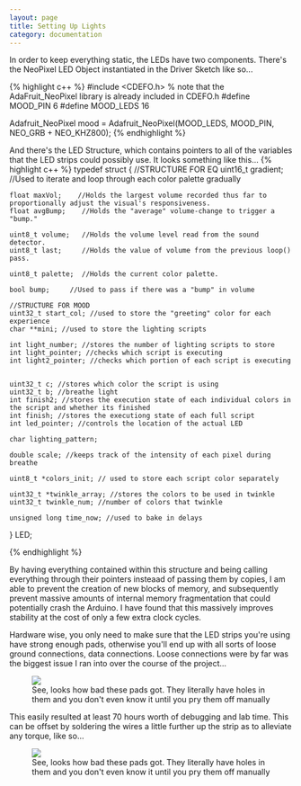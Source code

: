 ```yaml
---
layout: page
title: Setting Up Lights
category: documentation
---
```


In order to keep everything static, the LEDs have two components. There's the NeoPixel LED Object instantiated in the Driver Sketch like so...

{% highlight c++ %}
#include <CDEFO.h> % note that the AdaFruit_NeoPixel library is already included in CDEFO.h
#define MOOD_PIN  6
#define MOOD_LEDS 16

Adafruit_NeoPixel mood = Adafruit_NeoPixel(MOOD_LEDS, MOOD_PIN, NEO_GRB + NEO_KHZ800);
{% endhighlight %}

And there's the LED Structure, which contains pointers to all of the variables that the LED strips could possibly use. It looks something like this...
{% highlight c++ %}
typedef struct {
	//STRUCTURE FOR EQ
	uint16_t gradient; //Used to iterate and loop through each color palette gradually

	float maxVol;    //Holds the largest volume recorded thus far to proportionally adjust the visual's responsiveness.
	float avgBump;    //Holds the "average" volume-change to trigger a "bump."

	uint8_t volume;   //Holds the volume level read from the sound detector.
	uint8_t last;     //Holds the value of volume from the previous loop() pass.

	uint8_t palette;  //Holds the current color palette.

	bool bump;     //Used to pass if there was a "bump" in volume

	//STRUCTURE FOR MOOD
	uint32_t start_col; //used to store the "greeting" color for each experience
	char **mini; //used to store the lighting scripts

	int light_number; //stores the number of lighting scripts to store
	int light_pointer; //checks which script is executing
	int light2_pointer; //checks which portion of each script is executing


	uint32_t c; //stores which color the script is using
	uint32_t b; //breathe light
	int finish2; //stores the execution state of each individual colors in the script and whether its finished
	int finish; //stores the executiong state of each full script
	int led_pointer; //controls the location of the actual LED

	char lighting_pattern;

	double scale; //keeps track of the intensity of each pixel during breathe

	uint8_t *colors_init; // used to store each script color separately

	uint32_t *twinkle_array; //stores the colors to be used in twinkle
	uint32_t twinkle_num; //number of colors that twinkle

	unsigned long time_now; //used to bake in delays
} LED;

{% endhighlight %}

By having everything contained within this structure and being calling everything through their pointers insteaad of passing them by copies,
I am able to prevent the creation of new blocks of memory, 
and subsequently prevent massive amounts of internal memory fragmentation that could potentially crash the Arduino.
I have found that this massively improves stability at the cost of only a few extra clock cycles.

Hardware wise, you only need to make sure that the LED strips you're using have strong enough pads,
otherwise you'll end up with all sorts of loose ground connections, data connections.
Loose connections were by far was the biggest issue I ran into over the course of the project...

<figure>
        <img src="{{ site.baseurl }}/_assets/images/badpads.jpg"/>
        <figcaption>See, looks how bad these pads got. They literally have holes in them and you don't even know it until you pry them off manually</figcaption>
</figure>

This easily resulted at least 70 hours worth of debugging and lab time. This can be offset by soldering the wires a little further up the strip as to alleviate any torque, like so...

<figure>
        <img src="{{ site.baseurl }}/_assets/images/goodpads.jpg"/>
        <figcaption>See, looks how bad these pads got. They literally have holes in them and you don't even know it until you pry them off manually</figcaption>
</figure>

